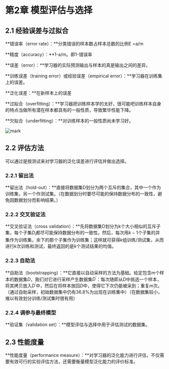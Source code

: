 #  第2章 模型评估与选择

## 2.1 经验误差与过拟合

**错误率（error rate）：**分类错误的样本数占样本总数的比例E =a/m

**精度（accuracy）：**1-a/m。即1-错误率

**误差（error）：**学习器的实际预测输出与样本的真是输出之间的差异。

**训练误差（training error）或经验误差（empirical error）：**学习器在训练集上的误差。

**泛化误差：**在新样本上的误差

**过拟合（overfitting）：**学习器把训练样本学的太好，很可能吧训练样本自身的特点当做所有潜在样本都具有的一般性质，导致繁华性能下降。

**欠拟合（underfitting）：**对训练样本的一般性质尚未学习好。

![mark](http://p6yio0wew.bkt.clouddn.com/blog/180420/E3iBbbj46b.png)

## 2.2 评估方法

可以通过是按测试来对学习器的泛化误差进行评估并做出选择。

### 2.2.1 留出法

**留出法（hold-out）：**直接将数据集D划分为两个互斥的集合，其中一个作为训练集，另一个作测试集。（在数据划分时要尽可能的保持数据分布的一致性，避免因数据划分而影响结果。）

### 2.2.2 交叉验证法

**交叉验证法（cross validation）：**先将数据集D划分为k个大小相似的互斥子集，每个子集$D_{i}$都尽可能保持数据分布的一致性。然后，每次用$k-1$个子集的并集作为训练集，余下的那个子集作为训练集；这样就可获得$k$组训练/测试集，从而进行$k$次训练和测试，最终返回的是$k$个测试结果的均值。

### 2.2.3 自助法

**自助法（bootstrapping）：**它直接以自动采样的方法为基础。给定包含$m$个样本的数据集$D$，我们对它进行采样产生数据集$D^{'}$：每次随即从$D$中挑选一个样本，将其拷贝放入$D^{'}$中，然后在将样本放回$D$中，使得它下次仍能被采到；重复$m$次。（通过自助采样，初始数据集中仍有36.8%为出现在训练集中）（在数据集较小，难以有效划分训练/测试集时很有用）

### 2.2.4 调参与最终模型

**验证集（validation set）：**模型评估与选择中用于评估测试的数据集。

## 2.3 性能度量

**性能度量（performance measure）：**对学习器的泛化能力进行评估，不仅需要有效可行的实验评估方法，还需要衡量模型泛化能力的评价标准。























